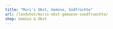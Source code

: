 ```yaml
---
title: "Muri's Obst, Gemüse, Südfrüchte"
url: /landshut/muris-obst-gemuese-suedfruechte/
shop: Gemüse & Obst
---
```

